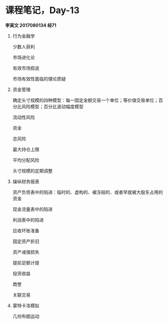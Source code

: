 # 课程笔记，Day-13

**李寅文 2017080134 经71**

1. 行为金融学

   少数人获利

   市场进化论

   有效市场假说

   市场有效性面临的理论质疑

2. 资金管理

   确定头寸规模的四种模型：每一固定金额交易一个单位；等价值交易单位；百分比风险模型；百分比波动幅度模型

   流动性风险

   资金

   总风险

   最大持仓上限

   平均分配风险

   头寸规模的定期调整

3. 操纵财务报表

   资产负债表中的陷进：临时的、虚构的、被冻结的、或者早就被大股东占用的资金

   现金流量表中的陷进

   利润表中的陷进

   应收坏账准备

   固定资产折旧

   资产减值损失

   提前足额计提

   投资收益

   商誉

   关联交易

4. 蒙特卡洛模拟

   几何布朗运动